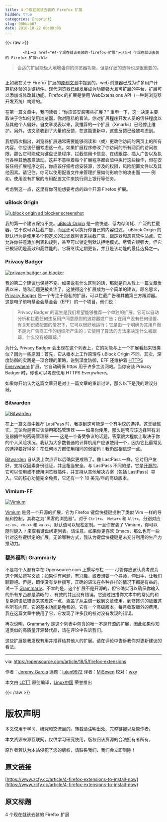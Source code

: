 ```yaml
---
title: 4 个现在就该去装的 Firefox 扩展
hidden: true
categories: [reprint]
slug: 90bbab67
date: 2018-10-22 00:00:00
---
```


{{< raw >}}

            <h1><a href="#4-个现在就该去装的-firefox-扩展"></a>4 个现在就该去装的 Firefox 扩展</h1>
<blockquote>
<p>合适的扩展能极大地增强你的浏览器功能，但是仔细的选择也是很重要的。</p>
</blockquote>
<p><a href="https://camo.githubusercontent.com/31fc34b42a167a83bf949c7e09fa5c06982e8f65/68747470733a2f2f6f70656e736f757263652e636f6d2f73697465732f64656661756c742f66696c65732f7374796c65732f696d6167652d66756c6c2d73697a652f7075626c69632f6c6561642d696d616765732f72656470616e64615f66697265666f785f7065745f616e696d616c2e6a70673f69746f6b3d6153704b73796e61"><img src="https://p0.ssl.qhimg.com/t0157142345001a113c.jpg" alt=""></a></p>
<p>正如我在关于 Firefox 扩展的<a href="https://opensource.com/article/18/1/top-5-firefox-extensions">原创文章</a>中提到的，web 浏览器已成为许多用户计算机体验的关键组件。现代浏览器已经发展成为功能强大且可扩展的平台，扩展可以添加或修改其功能。Firefox 的扩展是使用 WebExtensions API（一种跨浏览器开发系统）构建的。</p>
<p>在第一篇文章中，我问读者：“你应该安装哪些扩展？” 重申一下，这一决定主要取决于你如何使用浏览器，你对隐私的看法，你对扩展程序开发人员的信任程度以及其他个人偏好。自文章发表以来，我推荐的一个扩展（Xmarks）已经停止维护。另外，该文章收到了大量的反馈，在这篇更新中，这些反馈已经被考虑到。</p>
<p>我想再次指出，浏览器扩展通常需要能够阅读和（或）更改你访问的网页上的所有内容。你应该仔细考虑这一点。如果扩展程序修改了你访问的所有网页的访问权限，那么它可能成为键盘记录程序、拦截信用卡信息、在线跟踪、插入广告以及执行各种其他恶意活动。这并不意味着每个扩展程序都会暗中执行这些操作，但在安装任何扩展程序之前，你应该仔细考虑安装源，涉及的权限，风险配置文件以及其他因素。请记住，你可以使用配置文件来管理扩展如何影响你的攻击面 —— 例如，使用没有扩展的专用配置文件来执行网上银行等任务。</p>
<p>考虑到这一点，这里有你可能想要考虑的四个开源 Firefox 扩展。</p>
<h3><a href="#ublock-origin"></a>uBlock Origin</h3>
<p><a href="https://camo.githubusercontent.com/504689641a77ae70956eb3ee422aab546b3f3625/68747470733a2f2f6f70656e736f757263652e636f6d2f73697465732f64656661756c742f66696c65732f7374796c65732f70616e6f706f6c795f696d6167655f6f726967696e616c2f7075626c69632f75626c6f636b2e706e673f69746f6b3d5f51464562446d71"><img src="https://p0.ssl.qhimg.com/t017bd62d01bf9723f4.png" alt="ublock origin ad blocker screenshot" title="ublock origin ad blocker screenshot"></a></p>
<p>我的第一个建议保持不变。<a href="https://addons.mozilla.org/en-US/firefox/addon/ublock-origin/">uBlock Origin</a> 是一款快速、低内存消耗、广泛的拦截器，它不仅可以拦截广告，而且还可以执行你自己的内容过滤。 uBlock Origin 的默认行为是使用多个预定义的过滤器列表来拦截广告、跟踪器和恶意软件站点。它允许你任意添加列表和规则，甚至可以锁定到默认拒绝模式。尽管它很强大，但它已被证明是高效和高性能的。它将继续定期更新，并且是该功能的最佳选择之一。</p>
<h3><a href="#privacy-badger"></a>Privacy Badger</h3>
<p><a href="https://camo.githubusercontent.com/65970ac89ec004d417d2706c2477c541b406be0e/68747470733a2f2f6f70656e736f757263652e636f6d2f73697465732f64656661756c742f66696c65732f7374796c65732f70616e6f706f6c795f696d6167655f6f726967696e616c2f7075626c69632f696d616765732f6c6966652d75706c6f6164732f707269766163795f6261646765725f312e302e312e706e673f69746f6b3d715a5851654b7463"><img src="https://p0.ssl.qhimg.com/t01a6fed35159c61483.png" alt="privacy badger ad blocker" title="privacy badger ad blocker screenshot"></a></p>
<p>我的第二个建议也保持不变。如果说有什么区别的话，那就是自从我上一篇文章发表以来，隐私问题更被关注了，这使得这个扩展成为一个简单的建议。顾名思义，<a href="https://www.eff.org/privacybadger">Privacy Badger</a> 是一个专注于隐私的扩展，可以拦截广告和其他第三方跟踪器。这是电子前哨基金会基金会（EFF）的一个项目，他们说：</p>
<blockquote>
<p>Privacy Badger 的诞生是我们希望能够推荐一个单独的扩展，它可以自动分析和拦截任何违反用户同意原则的追踪器或广告；在用户没有任何设置、有关知识或配置的情况下，它可以很好地运行；它是由一个明确为其用户而不是为广告商工作的组织所产生的；它使用了算法的方法来决定什么被跟踪，什么没有被跟踪。”</p>
</blockquote>
<p>为什么 Privacy Badger 会出现在这个列表上，它的功能与上一个扩展看起来很类似？因为一些原因：首先，它从根本上工作原理与 uBlock Origin 不同。其次，深度防御的实践是一项合理的策略。说到深度防御，EFF 还维护着 <a href="https://www.eff.org/https-everywhere">HTTPS Everywhere</a> 扩展，它自动确保 https 用于许多主流网站。当你安装 Privacy Badger 时，你也可以考虑使用 HTTPS Everywhere。</p>
<p>如果你开始认为这篇文章只是对上一篇文章的重新讨论，那么以下是我的建议分歧。</p>
<h3><a href="#bitwarden"></a>Bitwarden</h3>
<p><a href="https://camo.githubusercontent.com/0b4e8513a0dcd2cb5d3b63faca4afc55aa73f565/68747470733a2f2f6f70656e736f757263652e636f6d2f73697465732f64656661756c742f66696c65732f7374796c65732f70616e6f706f6c795f696d6167655f6f726967696e616c2f7075626c69632f753132383635312f62697477617264656e2e706e673f69746f6b3d675a507243596f69"><img src="https://p0.ssl.qhimg.com/t0109cb2b772ffda204.png" alt="Bitwarden" title="Bitwarden"></a></p>
<p>在上一篇文章中推荐 LastPass 时，我提到这可能是一个有争议的选择。这无疑属实。无论你是否应该使用密码管理器 —— 如果你使用，那么是否应该选择带有浏览器插件的密码管理器 —— 这是一个备受争议的话题，答案很大程度上取决于你的个人风险状况。我认为大多数普通的计算机用户应该使用一个，因为它比最常见的选择要好得多：在任何地方都使用相同的弱密码！我仍然相信这一点。</p>
<p><a href="https://bitwarden.com/">Bitwarden</a> 自从我上次点评以后确实更成熟了。像 LastPass 一样，它对用户友好，支持双因素身份验证，并且相当安全。与 LastPass 不同的是，它是<a href="https://github.com/bitwarden">开源的</a>。它可以使用或不使用浏览器插件，并支持从其他解决方案（包括 LastPass）导入。它的核心功能完全免费，它还有一个 10 美元/年的高级版本。</p>
<h3><a href="#vimium-ff"></a>Vimium-FF</h3>
<p><a href="https://camo.githubusercontent.com/3815dd43947758bfa0be7ada0454bb1e1a5aff85/68747470733a2f2f6f70656e736f757263652e636f6d2f73697465732f64656661756c742f66696c65732f7374796c65732f70616e6f706f6c795f696d6167655f6f726967696e616c2f7075626c69632f753132383635312f76696d69756d2e706e673f69746f6b3d51524553586a5747"><img src="https://p0.ssl.qhimg.com/t011145b66a59d72b9f.png" alt="Vimium" title="Vimium"></a></p>
<p><a href="https://addons.mozilla.org/en-US/firefox/addon/vimium-ff/">Vimium</a> 是另一个开源的扩展，它为 Firefox 键盘快捷键提供了类似 Vim 一样的导航和控制，其称之为“黑客的浏览器”。对于 <code>Ctrl+x</code>、 <code>Meta+x</code> 和 <code>Alt+x</code>，分别对应 <code>&lt;c-x&gt;</code>、<code>&lt;m-x&gt;</code> 和 <code>&lt;a-x&gt;</code>，默认值可以轻松定制。一旦你安装了 Vimium，你可以随时键入 <code>?</code> 来查看键盘绑定列表。请注意，如果你更喜欢 Emacs，那么也有一些针对这些键绑定的扩展。无论哪种方式，我认为键盘快捷键是未充分利用的生产力推动力。</p>
<h3><a href="#额外福利-grammarly"></a>额外福利: Grammarly</h3>
<p>不是每个人都有幸在 Opensource.com 上撰写专栏 —— 尽管你应该认真考虑为这个网站撰写文章；如果你有问题，有兴趣，或者想要一个导师，伸出手，让我们聊聊吧。但是，即使没有专栏撰写，正确的语法在各种各样的情况下都是有益的。试一下 <a href="https://www.grammarly.com/">Grammarly</a>。不幸的是，这个扩展不是开源的，但它确实可以确保你输入的所有东西都是清晰的 、有效的并且没有错误。它通过扫描你文本中的常见的和复杂的语法错误来实现这一点，涵盖了从主谓一致到文章使用，到修饰词的放置这些所有内容。它的基本功能是免费的，它有一个高级版本，每月收取额外的费用。我在这篇文章中使用了它，它发现了许多我的校对没有发现的错误。</p>
<p>再次说明，Grammarly 是这个列表中包含的唯一不是开源的扩展，因此如果你知道类似的高质量开源替代品，请在评论中告诉我们。</p>
<p>这些扩展是我发现有用并推荐给其他人的扩展。请在评论中告诉我你对更新建议的看法。</p>
<hr>
<p>via: <a href="https://opensource.com/article/18/5/firefox-extensions">https://opensource.com/article/18/5/firefox-extensions</a></p>
<p>作者：<a href="https://opensource.com/users/jeremy-garcia">Jeremy Garcia</a> 选题：<a href="https://github.com/lujun9972">lujun9972</a> 译者：<a href="https://github.com/MjSeven">MjSeven</a> 校对：<a href="https://github.com/wxy">wxy</a></p>
<p>本文由 <a href="https://github.com/LCTT/TranslateProject">LCTT</a> 原创编译，<a href="https://linux.cn/">Linux中国</a> 荣誉推出</p>

          
{{< /raw >}}

# 版权声明
本文仅用于学习、研究和交流目的。转载请注明出处、完整链接以及原作者。 

本文资源来源互联网，仅供学习研究使用，版权归该资源的合法拥有者所有，

原作者若认为本站侵犯了您的版权，请联系我们，我们会立即删除！

## 原文链接
[https://www.zcfy.cc/article/4-firefox-extensions-to-install-now](https://www.zcfy.cc/article/4-firefox-extensions-to-install-now)

## 原文标题
4 个现在就该去装的 Firefox 扩展
